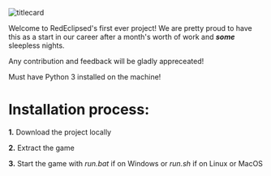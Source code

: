 ![titlecard](https://github.com/RedEclipsed/SuperPong/assets/17797013/2cd263e3-6063-466f-8706-74243f44d6df)

Welcome to RedEclipsed's first ever project! We are pretty proud to have this as a start in our career after a month's worth of work and ***some*** sleepless nights.

Any contribution and feedback will be gladly appreceated!

Must have Python 3 installed on the machine!

# Installation process:

**1.** Download the project locally

**2.** Extract the game

**3.** Start the game with *run.bat* if on Windows or *run.sh* if on Linux or MacOS
